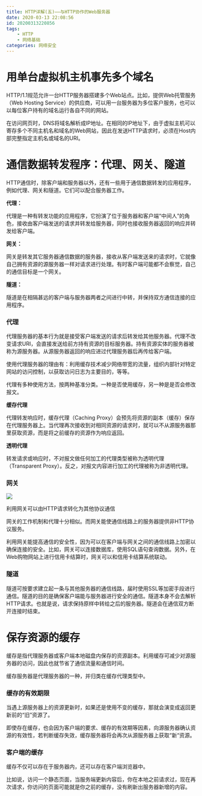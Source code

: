 ```yaml
---
title: HTTP详解(五)——与HTTP协作的Web服务器
date: 2020-03-13 22:08:56
id: 20200313220856
tags: 
	- HTTP
	- 网络基础
categories: 网络安全
---
```


# 用单台虚拟机主机事先多个域名

HTTP/1.1规范允许一台HTTP服务器搭建多个Web站点。比如，提供Web托管服务（Web Hosting Service）的供应商，可以用一台服务器为多位客户服务，也可以以每位客户持有的域名运行各自不同的网站。

在访问网页时，DNS将域名解析成IP地址。在相同的IP地址下，由于虚拟主机可以寄存多个不同主机名和域名的Web网站，因此在发送HTTP请求时，必须在Host内部完整指定主机名或域名的URI。

# 通信数据转发程序：代理、网关、隧道

HTTP通信时，除客户端和服务器以外，还有一些用于通信数据转发的应用程序，例如代理、网关和隧道。它们可以配合服务器工作。

**代理：**

代理是一种有转发功能的应用程序，它扮演了位于服务器和客户端“中间人”的角色，接收由客户端发送的请求并转发给服务器，同时也接收服务器返回的响应并转发给客户端。

**网关：**

网关是转发其它服务器通信数据的服务器，接收从客户端发送来的请求时，它就像自己拥有资源的源服务器一样对请求进行处理。有时客户端可能都不会察觉，自己的通信目标是一个网关。

**隧道：**

隧道是在相隔甚远的客户端与服务器两者之间进行中转，并保持双方通信连接的应用程序。

### 代理

代理服务器的基本行为就是接受客户端发送的请求后转发给其他服务器。代理不改变请求URI，会直接发送给前方持有资源的目标服务器。持有资源实体的服务器被称为源服务器。从源服务器返回的响应进过代理服务器后再传给客户端。

使用代理服务器的理由有：利用缓存技术减少网络带宽的流量，组织内部针对特定网站的访问控制，以获取访问日志为主要目的，等等。

代理有多种使用方法，按两种基准分类。一种是否使用缓存，另一种是是否会修改报文。

**缓存代理**

代理转发响应时，缓存代理（Caching Proxy）会预先将资源的副本（缓存）保存在代理服务器上。当代理再次接收到对相同资源的请求时，就可以不从源服务器那里获取资源，而是将之前缓存的资源作为响应返回。

**透明代理**

转发请求或响应时，不对报文做任何加工的代理类型被称为透明代理（Transparent Proxy）。反之，对报文内容进行加工的代理被称为非透明代理。

### 网关

![](https://superj.oss-cn-beijing.aliyuncs.com/20200313221233.png)

利用网关可以由HTTP请求转化为其他协议通信

网关的工作机制和代理十分相似。而网关能使通信线路上的服务器提供非HTTP协议服务。

利用网关能提高通信的安全性，因为可以在客户端与网关之间的通信线路上加密以确保连接的安全。比如，网关可以连接数据库，使用SQL语句查询数据。另外，在Web购物网站上进行信用卡结算时，网关可以和信用卡结算系统联动。

### 隧道

隧道可按要求建立起一条与其他服务器的通信线路，届时使用SSL等加密手段进行通信。隧道的目的是确保客户端能与服务器进行安全的通信。隧道本身不会去解析HTTP请求。也就是说，请求保持原样中转给之后的服务器。隧道会在通信双方断开连接时结束。

# 保存资源的缓存

缓存是指代理服务器或客户端本地磁盘内保存的资源副本。利用缓存可减少对源服务器的访问，因此也就节省了通信流量和通信时间。

缓存服务器是代理服务器的一种，并归类在缓存代理类型中。

###  缓存的有效期限

当遇上源服务器上的资源更新时，如果还是使用不变的缓存，那就会演变成返回更新前的“旧”资源了。

即使存在缓存，也会因为客户端的要求、缓存的有效期等因素，向源服务器确认资源的有效性，若判断缓存失效，缓存服务器将会再次从源服务器上获取“新“资源。

###  客户端的缓存

缓存不仅可以存在于服务器内，还可以存在客户端浏览器中。

比如说，访问一个静态页面，当服务端更新内容后，你在本地之前请求过，现在再次请求，你访问的页面可能就是你之前的缓存，没有刷新出服务器新增的内容。